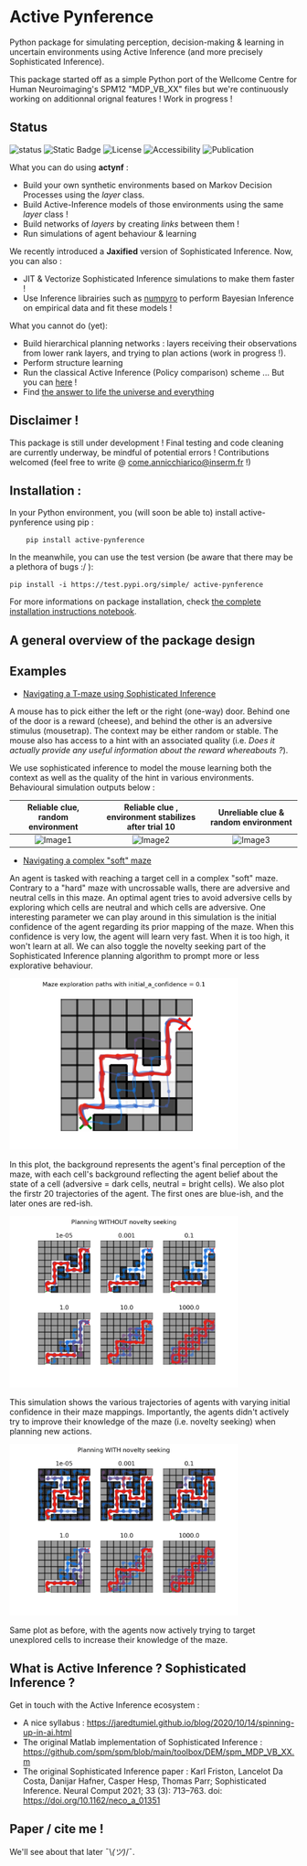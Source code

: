 # Active Pynference
Python package for simulating perception, decision-making & learning in uncertain environments using Active Inference (and more precisely Sophisticated Inference).

This package started off as a simple Python port of the Wellcome Centre for Human Neuroimaging's SPM12 "MDP_VB_XX" files but we're continuously working on additionnal orignal features ! Work in progress !


## Status

![status](https://img.shields.io/badge/status-active-green)
![Static Badge](https://img.shields.io/badge/python->=3.10-blue?logo=python)
![License](https://img.shields.io/badge/license-MIT-yellow)
![Accessibility](https://img.shields.io/badge/Accessible_on-TestPypi-orange?link=https%3A%2F%2Ftest.pypi.org%2Fproject%2Factive-pynference%2F)
![Publication](https://img.shields.io/badge/Published-No-red)


What you can do using <b>actynf</b> :
- Build your own synthetic environments based on Markov Decision Processes using the *layer* class.
- Build Active-Inference models of those environments using the same *layer* class !
- Build networks of *layers* by creating *links* between them ! 
- Run simulations of agent behaviour & learning

We recently introduced a **Jaxified** version of Sophisticated Inference. Now, you can also : 
- JIT & Vectorize Sophisticated Inference simulations to make them faster !
- Use Inference librairies such as [numpyro](https://num.pyro.ai/en/latest/index.html#introductory-tutorials) to perform Bayesian Inference on empirical data and fit these models !  

What you cannot do (yet):
- Build hierarchical planning networks : layers receiving their observations from lower rank layers, and trying to plan actions (work in progress !).
- Perform structure learning
- Run the classical Active Inference (Policy comparison) scheme ... But you can [here](https://github.com/infer-actively/pymdp/tree/master) !
- Find [the answer to life the universe and everything](https://en.wikipedia.org/wiki/42_(number))


## Disclaimer !

This package is still under development ! Final testing and code cleaning are currently underway, be mindful of potential errors ! Contributions welcomed (feel free to write @ <come.annicchiarico@inserm.fr> !)

## Installation : 

In your Python environment, you (will soon be able to) install active-pynference using pip :
```
    pip install active-pynference
```

In the meanwhile, you can use the test version (be aware that there may be a plethora of bugs :/ ): 

```
pip install -i https://test.pypi.org/simple/ active-pynference
```

For more informations on package installation, check [the complete installation instructions notebook](demos/installation_instructions.ipynb).

## A general overview of the package design

## Examples 

- [Navigating a T-maze using Sophisticated Inference](demos/Tmaze_demo.ipynb)

A mouse has to pick either the left or the right (one-way) door. Behind one of the door is a reward (cheese), and behind the other is an adversive stimulus (mousetrap). The context may be either random or stable. The mouse also has access to a hint with an associated quality (i.e. *Does it actually provide any useful information about the reward whereabouts ?*). 

We use sophisticated inference to model the mouse learning both the context as well as the quality of the hint in various environments. Behavioural simulation outputs below : 


Reliable clue, random environment       | Reliable clue , environment stabilizes after trial 10 | Unreliable clue & random environment
:--------------------------------------:|:------------------------------------:|:------------------------------------:
![Image1](./resources/tmaze/renders/render_good_clue_2.gif) |![Image2](./resources/tmaze/renders/render_good_clue_cheese_stabilizes_at_10.gif)|![Image3](./resources/tmaze/renders/render_bad_clue_random_env.gif)



- [Navigating a complex "soft" maze](demos/mazeX_demo.ipynb)

An agent is tasked with reaching a target cell in a complex "soft" maze. Contrary to a "hard" maze with uncrossable walls, there are adversive and neutral cells in this maze. An optimal agent tries to avoid adversive cells by exploring which cells are neutral and which cells are adversive. One interesting parameter we can play around in this simulation is the initial confidence of the agent regarding its prior mapping of the maze. When this confidence is very low, the agent will learn very fast. When it is too high, it won't learn at all. We can also toggle the novelty seeking part of the Sophisticated Inference planning algorithm to prompt more or less explorative behaviour.


<img src="demos/local_resources/mazex/renders/maze_explor_0.1.png" width="400">
<!-- ![Image1](demos/local_resources/mazex/renders/maze_explor_0.1.png) -->

In this plot, the background represents the agent's final perception of the maze, with each cell's background reflecting the agent belief about the state of a cell (adversive = dark cells, neutral = bright cells).
We also plot the firstr 20 trajectories of the agent. The first ones are blue-ish, and the later ones are red-ish.

<img src="demos/local_resources/mazex/renders/without_novelty_seeking.png" width="400">
<!-- ![Image2](demos/local_resources/mazex/renders/without_novelty_seeking.png) -->

This simulation shows the various trajectories of agents with varying initial confidence in their maze mappings. Importantly, the agents didn't actively try to improve their knowledge of the maze (i.e. novelty seeking) when planning new actions.

<img src="demos/local_resources/mazex/renders/with_novelty_seeking.png" width="400">
<!-- ![Image3](demos/local_resources/mazex/renders/with_novelty_seeking.png) -->

Same plot as before, with the agents now actively trying to target unexplored cells to increase their knowledge of the maze.

## What is Active Inference ? Sophisticated Inference ?

Get in touch with the Active Inference ecosystem : 
- A nice syllabus : https://jaredtumiel.github.io/blog/2020/10/14/spinning-up-in-ai.html
- The original Matlab implementation of Sophisticated Inference : https://github.com/spm/spm/blob/main/toolbox/DEM/spm_MDP_VB_XX.m
- The original Sophisticated Inference paper : Karl Friston, Lancelot Da Costa, Danijar Hafner, Casper Hesp, Thomas Parr; Sophisticated Inference. Neural Comput 2021; 33 (3): 713–763. doi: https://doi.org/10.1162/neco_a_01351

## Paper / cite me !

We'll see about that later 	¯\\_(ツ)_/¯.